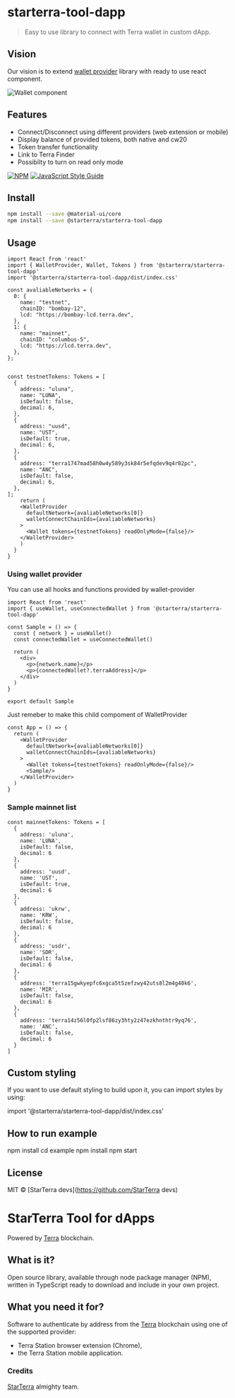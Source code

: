 # starterra-tool-dapp

> Easy to use library to connect with Terra wallet in custom dApp.

## Vision
Our vision is to extend [wallet provider](https://github.com/terra-money/wallet-provider) library with ready to use react component. 

![Wallet component](/assets/images/walletComponent.png)

## Features

-  Connect/Disconnect using different providers (web extension or mobile)
-  Display balance of provided tokens, both native and cw20
-  Token transfer functionality
-  Link to Terra Finder
-  Possibilty to turn on read only mode 

[![NPM](https://img.shields.io/npm/v/starterra-tool-dapp.svg)](https://www.npmjs.com/package/starterra-tool-dapp) [![JavaScript Style Guide](https://img.shields.io/badge/code_style-standard-brightgreen.svg)](https://standardjs.com)

## Install

```bash
npm install --save @material-ui/core
npm install --save @starterra/starterra-tool-dapp
```

## Usage

```tsx
import React from 'react'
import { WalletProvider, Wallet, Tokens } from '@starterra/starterra-tool-dapp'
import '@starterra/starterra-tool-dapp/dist/index.css'

const avaliableNetworks = {
  0: {
    name: "testnet",
    chainID: "bombay-12",
    lcd: "https://bombay-lcd.terra.dev",
  },
  1: {
    name: "mainnet",
    chainID: "columbus-5",
    lcd: "https://lcd.terra.dev",
  },
};


const testnetTokens: Tokens = [
  {
    address: "uluna",
    name: "LUNA",
    isDefault: false,
    decimal: 6,
  },
  {
    address: "uusd",
    name: "UST",
    isDefault: true,
    decimal: 6,
  },
  {
    address: "terra1747mad58h0w4y589y3sk84r5efqdev9q4r02pc",
    name: "ANC",
    isDefault: false,
    decimal: 6,
  },
];
    return (
    <WalletProvider
      defaultNetwork={avaliableNetworks[0]}
      walletConnectChainIds={avaliableNetworks}
    >
      <Wallet tokens={testnetTokens} readOnlyMode={false}/>
    </WalletProvider>
    )
  }
}
```

### Using wallet provider

You can use all hooks and functions provided by wallet-provider

```tsx
import React from 'react'
import { useWallet, useConnectedWallet } from '@starterra/starterra-tool-dapp'

const Sample = () => {
  const { network } = useWallet()
  const connectedWallet = useConnectedWallet()

  return (
    <div>
      <p>{network.name}</p>
      <p>{connectedWallet?.terraAddress}</p>
    </div>
  )
}

export default Sample

```

Just remeber to make this child compoment of WalletProvider

```tsx
const App = () => {
  return (
    <WalletProvider
      defaultNetwork={avaliableNetworks[0]}
      walletConnectChainIds={avaliableNetworks}
    >
      <Wallet tokens={testnetTokens} readOnlyMode={false}/>
      <Sample/>
    </WalletProvider>
  )
}
```

### Sample mainnet list
```tsx
const mainnetTokens: Tokens = [
  {
    address: 'uluna',
    name: 'LUNA',
    isDefault: false,
    decimal: 6
  },
  {
    address: 'uusd',
    name: 'UST',
    isDefault: true,
    decimal: 6
  },
  {
    address: 'ukrw',
    name: 'KRW',
    isDefault: false,
    decimal: 6
  },
  {
    address: 'usdr',
    name: 'SDR',
    isDefault: false,
    decimal: 6
  },
  {
    address: 'terra15gwkyepfc6xgca5t5zefzwy42uts8l2m4g40k6',
    name: 'MIR',
    isDefault: false,
    decimal: 6
  },
  {
    address: 'terra14z56l0fp2lsf86zy3hty2z47ezkhnthtr9yq76',
    name: 'ANC',
    isDefault: false,
    decimal: 6
  }
]
```

## Custom styling
If you want to use default styling to build upon it, you can import styles by using:

import '@starterra/starterra-tool-dapp/dist/index.css'

## How to run example
npm install
cd example
npm install
npm start

## License

MIT © [StarTerra devs](https://github.com/StarTerra devs)

# StarTerra Tool for dApps

Powered by [Terra](https://www.terra.money/) blockchain.

## What is it?

Open source library, available through node package manager (NPM), written in TypeScript ready to download and include in your own project.

## What you need it for?

Software to authenticate by address from the [Terra](https://www.terra.money/) blockchain using one of the supported provider:

- Terra Station browser extension (Chrome),
- the Terra Station mobile application.

### Credits

[StarTerra](https://starterra.io/) almighty team.
